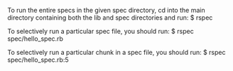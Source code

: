 To run the entire specs in the given spec directory, cd into the main directory containing both the lib and spec directories and run:
$ rspec

To selectively run a particular spec file, you should run:
$ rspec spec/hello_spec.rb

To selectively run a particular chunk in a spec file, you should run:
$ rspec spec/hello_spec.rb:5